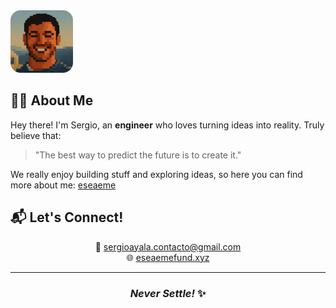 
<div align="left">
  <img src="./frontend/public/me.png" alt="Sergio Ayala" width="100" style="border-radius: 1rem; border: 3px solidrgb(72, 72, 84);" />
</div>

<div align="center">

</div>

## 👨‍💻 About Me 

Hey there! I'm Sergio, an **engineer** who loves turning ideas into reality. Truly believe that:
> "The best way to predict the future is to create it." 

We really enjoy building stuff and exploring ideas, so here you can find more about me: [eseaeme](https://eseaemefund.xyz) 


## 📬 Let's Connect!

<div align="center">

📧 [sergioayala.contacto@gmail.com](mailto:sergioayala.contacto@gmail.com)  
🌐 [eseaemefund.xyz](https://eseaemefund.xyz)

</div>

---

<div align="center">

### *Never Settle!* ✨

</div> 